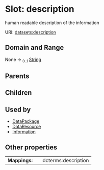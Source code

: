 
# Slot: description


human readable description of the information

URI: [datasets:description](https://w3id.org/linkml/manifesto/description)


## Domain and Range

None &#8594;  <sub>0..1</sub> [String](types/String.md)

## Parents


## Children


## Used by

 * [DataPackage](DataPackage.md)
 * [DataResource](DataResource.md)
 * [Information](Information.md)

## Other properties

|  |  |  |
| --- | --- | --- |
| **Mappings:** | | dcterms:description |

